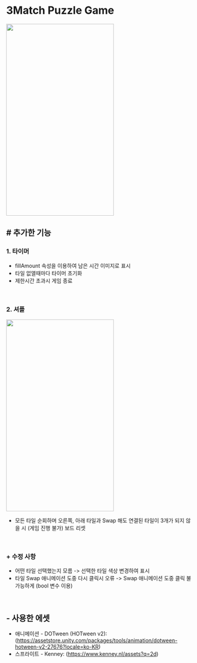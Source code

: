 # 3Match Puzzle Game
<img src="https://user-images.githubusercontent.com/86781939/198043915-92d8ddb4-c2ea-447f-83ca-2dfba51474f8.gif"  width="288" height="512" >
<br>

## # 추가한 기능

### **1. 타이머**
  - fillAmount 속성을 이용하여 남은 시간 이미지로 표시
  - 타일 없앨때마다 타이머 초기화
  - 제한시간 초과시 게임 종료
<br>

### **2. 셔플**
<img src="https://user-images.githubusercontent.com/86781939/198043952-df8af5d6-5ccf-4d2e-bcd7-f8bdd721d5e6.gif"  width="288" height="512" >

  - 모든 타일 순회하며 오른쪽, 아래 타일과 Swap 해도 연결된 타일이 3개가 되지 않을 시 (게임 진행 불가) 보드 리셋
<br>

### **+ 수정 사항**
 - 어떤 타일 선택했는지 모름 -> 선택한 타일 색상 변경하여 표시
 - 타일 Swap 애니메이션 도중 다시 클릭시 오류 -> Swap 애니메이션 도중 클릭 불가능하게 (bool 변수 이용)
<br>

## - 사용한 에셋
  - 애니메이션 - DOTween (HOTween v2): (https://assetstore.unity.com/packages/tools/animation/dotween-hotween-v2-27676?locale=ko-KR)
  - 스프라이트 - Kenney: (https://www.kenney.nl/assets?q=2d)
